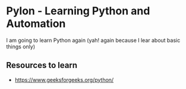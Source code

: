 # Pylon - Learning Python and Automation

I am going to learn Python again (yah! again because I lear about basic things only)

## Resources to learn

- https://www.geeksforgeeks.org/python/
